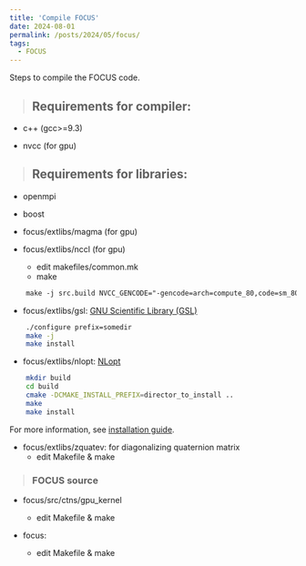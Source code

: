 ```yaml
---
title: 'Compile FOCUS'
date: 2024-08-01
permalink: /posts/2024/05/focus/
tags:
  - FOCUS
---
```


Steps to compile the FOCUS code.

> ## Requirements for compiler:

- c++ (gcc>=9.3)

- nvcc (for gpu)

> ## Requirements for libraries:

- openmpi

- boost

- focus/extlibs/magma (for gpu)
    
- focus/extlibs/nccl (for gpu)
    - edit makefiles/common.mk
    - make
```html
    make -j src.build NVCC_GENCODE="-gencode=arch=compute_80,code=sm_80"
```

- focus/extlibs/gsl: [GNU Scientific Library (GSL)](https://www.gnu.org/software/gsl)
```bash
    ./configure prefix=somedir
    make -j
    make install
```

- focus/extlibs/nlopt: [NLopt](https://nlopt.readthedocs.io/en/latest/)
```bash
    mkdir build
    cd build
    cmake -DCMAKE_INSTALL_PREFIX=director_to_install ..
    make
    make install
```
   For more information, see [installation guide](https://nlopt.readthedocs.io/en/latest/NLopt_Installation/).

- focus/extlibs/zquatev: for diagonalizing quaternion matrix
    - edit Makefile & make

> ### FOCUS source ###
 
- focus/src/ctns/gpu_kernel
    - edit Makefile & make

- focus:
    - edit Makefile & make


